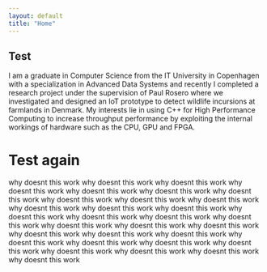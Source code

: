 ```yaml
---
layout: default
title: "Home"
---
```


## Test
I am a graduate in Computer Science from the IT University in Copenhagen with a specialization in Advanced Data Systems and recently I completed a research project under
the supervision of Paul Rosero where we investigated and designed an IoT prototype to detect wildlife incursions at farmlands in Denmark. 
My interests lie in using C++ for High Performance Computing to increase throughput performance by exploiting the internal workings of hardware such as the CPU, GPU and
FPGA.

# Test again
why doesnt this work why doesnt this work why doesnt this work why doesnt this work why doesnt this work why doesnt this work why doesnt this work why doesnt this work why doesnt this work why doesnt this work why doesnt this work why doesnt this work why doesnt this work why doesnt this work why doesnt this work why doesnt this work why doesnt this work why doesnt this work why doesnt this work why doesnt this work why doesnt this work why doesnt this work why doesnt this work why doesnt this work why doesnt this work why doesnt this work why doesnt this work why doesnt this work why doesnt this work why doesnt this work why doesnt this work 

